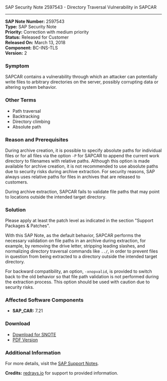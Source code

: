 SAP Security Note 2597543 - Directory Traversal Vulnerability in SAPCAR

---

**SAP Note Number:** 2597543  
**Type:** SAP Security Note  
**Priority:** Correction with medium priority  
**Status:** Released for Customer  
**Released On:** March 13, 2018  
**Component:** BC-INS-TLS  
**Version:** 2

### Symptom

SAPCAR contains a vulnerability through which an attacker can potentially write files to arbitrary directories on the server, possibly corrupting data or altering system behavior.

### Other Terms

- Path traversal
- Backtracking
- Directory climbing
- Absolute path

### Reason and Prerequisites

During archive creation, it is possible to specify absolute paths for individual files or for all files via the option `-P` for SAPCAR to append the current work directory to filenames with relative paths. Although this option is made available for archive creation, it is not recommended to use absolute paths due to security risks during archive extraction. For security reasons, SAP always uses relative paths for files in archives that are released to customers.

During archive extraction, SAPCAR fails to validate file paths that may point to locations outside the intended target directory.

### Solution

Please apply at least the patch level as indicated in the section "Support Packages & Patches".

With this SAP Note, as the default behavior, SAPCAR performs the necessary validation on file paths in an archive during extraction, for example, by removing the drive letter, stripping leading slashes, and normalizing directory traversal commands like `../`, in order to prevent files in question from being extracted to a directory outside the intended target directory.

For backward compatibility, an option, `-xnopvalid`, is provided to switch back to the old behavior so that file path validation is not performed during the extraction process. This option should be used with caution due to security risks.

### Affected Software Components

- **SAP_CAR:** 7.21

### Download

- [Download for SNOTE](https://notesdownloads.sap.com/note/0040000000474992018)
- [PDF Version](https://userapps.support.sap.com/sap/support/sfm/notes/print/0002597543?language=en-US&token=1FD71D1EB45E9C1CF4390E6B9E784BBA)

### Additional Information

For more details, visit the [SAP Support Notes](https://me.sap.com/notes/2597543).

**Credits:** [redrays.io](https://redrays.io) for support to provided information.